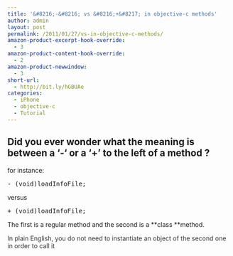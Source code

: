 ```yaml
---
title: '&#8216;-&#8216; vs &#8216;+&#8217; in objective-c methods'
author: admin
layout: post
permalink: /2011/01/27/vs-in-objective-c-methods/
amazon-product-excerpt-hook-override:
  - 3
amazon-product-content-hook-override:
  - 2
amazon-product-newwindow:
  - 3
short-url:
  - http://bit.ly/hGBUAe
categories:
  - iPhone
  - objective-c
  - Tutorial
---
```

## Did you ever wonder what the meaning is between a &#8216;-&#8216; or a &#8216;+&#8217; to the left of a method ?

for instance:

<pre class="brush:cpp">- (void)loadInfoFile;</pre>

versus

<pre class="brush:cpp">+ (void)loadInfoFile;</pre>

The first is a regular method and the second is a **class **method.

<span style="color: #333333;">In plain English, you do not need to instantiate an object of the second one in order to call it</span>